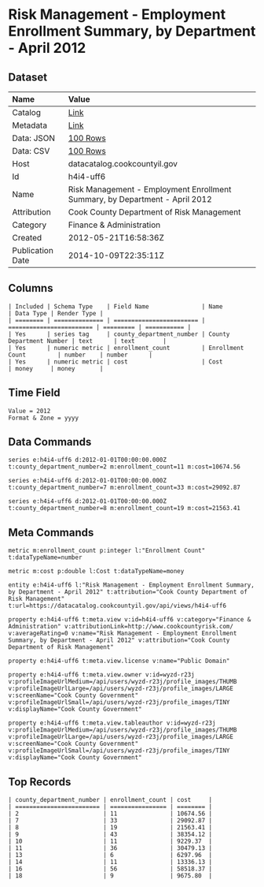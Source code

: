 # Risk Management - Employment Enrollment Summary, by Department - April 2012

## Dataset

| Name | Value |
| :--- | :---- |
| Catalog | [Link](https://catalog.data.gov/dataset/risk-management-employment-enrollment-summary-by-department-april-2012-7f27e) |
| Metadata | [Link](https://datacatalog.cookcountyil.gov/api/views/h4i4-uff6) |
| Data: JSON | [100 Rows](https://datacatalog.cookcountyil.gov/api/views/h4i4-uff6/rows.json?max_rows=100) |
| Data: CSV | [100 Rows](https://datacatalog.cookcountyil.gov/api/views/h4i4-uff6/rows.csv?max_rows=100) |
| Host | datacatalog.cookcountyil.gov |
| Id | h4i4-uff6 |
| Name | Risk Management - Employment Enrollment Summary, by Department - April 2012 |
| Attribution | Cook County Department of Risk Management |
| Category | Finance & Administration |
| Created | 2012-05-21T16:58:36Z |
| Publication Date | 2014-10-09T22:35:11Z |

## Columns

```ls
| Included | Schema Type    | Field Name               | Name                     | Data Type | Render Type |
| ======== | ============== | ======================== | ======================== | ========= | =========== |
| Yes      | series tag     | county_department_number | County Department Number | text      | text        |
| Yes      | numeric metric | enrollment_count         | Enrollment Count         | number    | number      |
| Yes      | numeric metric | cost                     | Cost                     | money     | money       |
```

## Time Field

```ls
Value = 2012
Format & Zone = yyyy
```

## Data Commands

```ls
series e:h4i4-uff6 d:2012-01-01T00:00:00.000Z t:county_department_number=2 m:enrollment_count=11 m:cost=10674.56

series e:h4i4-uff6 d:2012-01-01T00:00:00.000Z t:county_department_number=7 m:enrollment_count=33 m:cost=29092.87

series e:h4i4-uff6 d:2012-01-01T00:00:00.000Z t:county_department_number=8 m:enrollment_count=19 m:cost=21563.41
```

## Meta Commands

```ls
metric m:enrollment_count p:integer l:"Enrollment Count" t:dataTypeName=number

metric m:cost p:double l:Cost t:dataTypeName=money

entity e:h4i4-uff6 l:"Risk Management - Employment Enrollment Summary, by Department - April 2012" t:attribution="Cook County Department of Risk Management" t:url=https://datacatalog.cookcountyil.gov/api/views/h4i4-uff6

property e:h4i4-uff6 t:meta.view v:id=h4i4-uff6 v:category="Finance & Administration" v:attributionLink=http://www.cookcountyrisk.com/ v:averageRating=0 v:name="Risk Management - Employment Enrollment Summary, by Department - April 2012" v:attribution="Cook County Department of Risk Management"

property e:h4i4-uff6 t:meta.view.license v:name="Public Domain"

property e:h4i4-uff6 t:meta.view.owner v:id=wyzd-r23j v:profileImageUrlMedium=/api/users/wyzd-r23j/profile_images/THUMB v:profileImageUrlLarge=/api/users/wyzd-r23j/profile_images/LARGE v:screenName="Cook County Government" v:profileImageUrlSmall=/api/users/wyzd-r23j/profile_images/TINY v:displayName="Cook County Government"

property e:h4i4-uff6 t:meta.view.tableauthor v:id=wyzd-r23j v:profileImageUrlMedium=/api/users/wyzd-r23j/profile_images/THUMB v:profileImageUrlLarge=/api/users/wyzd-r23j/profile_images/LARGE v:screenName="Cook County Government" v:profileImageUrlSmall=/api/users/wyzd-r23j/profile_images/TINY v:displayName="Cook County Government"
```

## Top Records

```ls
| county_department_number | enrollment_count | cost     | 
| ======================== | ================ | ======== | 
| 2                        | 11               | 10674.56 | 
| 7                        | 33               | 29092.87 | 
| 8                        | 19               | 21563.41 | 
| 9                        | 43               | 38354.12 | 
| 10                       | 11               | 9229.37  | 
| 11                       | 36               | 30479.13 | 
| 13                       | 6                | 6297.96  | 
| 14                       | 11               | 13336.13 | 
| 16                       | 56               | 58518.37 | 
| 18                       | 9                | 9675.80  | 
```